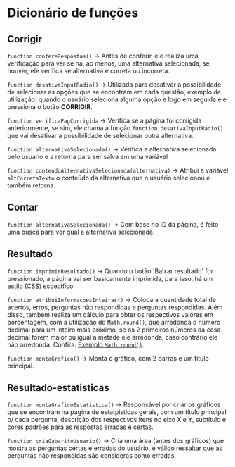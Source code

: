 # Dicionário de funções

## Corrigir 

```function confereRespostas()``` -> Antes de conferir, ele realiza uma verificação para ver se há, ao menos, uma alternativa selecionada, se houver, ele verifica se alternativa é correta ou incorreta.

```function desativaInputRadio()``` -> Utilizada para desativar a possibilidade de selecionar as opções que se encontram em cada questão, exemplo de utilização: quando o usuário seleciona alguma opção e logo em seguida ele pressiona o botão **CORRIGIR**.

```function verificaPagCorrigida``` -> Verifica se a página foi corrigida anteriormente, se sim, ele chama a função ```function desativaInputRadio()``` que vai desativar a possibilidade de selecionar outra alternativa.

```function alternativaSelecionada()``` -> Verifica a alternativa selecionada pelo usuário e a retorna para ser salva em uma variável

```function conteudoAlternativaSelecionada(alternativa)``` -> Atribui a variável `altCorretaTexto` o conteúdo da alternativa que o usuário selecionou e também retorna.

## Contar

```function alternativaSelecionada()``` -> Com base no ID da página, é feito uma busca para 
ver qual a alternativa selecionada.

## Resultado 

```function imprimirResultado()``` -> Quando o botão 'Baixar resultado' for pressionado, a página vai ser basicamente imprimida, para isso, há um estilo (CSS) específico.

```function atribuiInformacoesInteiras()``` -> Coloca a quantidade total de acertos, erros, perguntas não respondidas e perguntas respondidas. Além disso, também realiza um cálculo para obter os respectivos valores em porcentagem, com a utilização do `Math.round()`, que arredonda o número decimal para um inteiro mais próximo, se os 2 primeiros números da casa decimal forem maior ou igual a metade ele arredonda, caso contrário ele não arredonda. Confira: [Exemplo `Math.round()`](https://jsfiddle.net/ericcarvlh/g132tc9u/2/).

```function montaGrafico()``` -> Monta o gráfico, com 2 barras e um título principal.

## Resultado-estatisticas 

```function montaGraficoEstatistica()``` ->  Responsável por criar os gráficos que se encontram na página de estatpisticas gerais, com um título principal p/ cada pergunta, descrição dos respectivos itens no eixo X e Y, subtítulo e cores padrões para as respostas erradas e certas.

```function criaGabaritoUsuario()``` -> Cria uma área (antes dos gráficos) que mostra as perguntas certas e erradas do usuário, é válido ressaltar que as perguntas não respondidas são consideras como erradas.